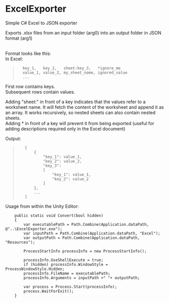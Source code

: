 # ExcelExporter
Simple C# Excel to JSON exporter<br>

Exports .xlsx files from an input folder (arg0) into an output folder in JSON format (arg1)<br><br>

Format looks like this:<br>
In Excel:<br>
>       key_1,   key_2,   sheet:key_3,   *ignore_me
>       value_1, value_2, my_sheet_name, ignored_value
>       ...

First row contains keys.<br>
Subsequent rows contain values.<br>

Adding "sheet:" in front of a key indicates that the values refer to a worksheet name. It will fetch the content of the worksheet and append it as an array. It works recursively, so nested sheets can also contain nested sheets.<br>
Adding \* in front of a key will prevent it from being exported (useful for adding descriptions required only in the Excel document)<br>

Output:<br>
>        [
>            {
>                "key_1": value_1,
>                "key_2": value_2,
>                "key_3":
>                [
>                    "key_1": value_1,
>                    "key_2": value_2
>                ]
>            },
>            ...
>        ]

Usage from within the Unity Editor:<br>

        public static void Convert(bool hidden)
        {
            var executablePath = Path.Combine(Application.dataPath, @"..\ExcelExporter.exe");
            var inputPath = Path.Combine(Application.dataPath, "Excel");
            var outputPath = Path.Combine(Application.dataPath, "Resources");

            ProcessStartInfo processInfo = new ProcessStartInfo();

            processInfo.UseShellExecute = true;
            if (hidden) processInfo.WindowStyle = ProcessWindowStyle.Hidden;
            processInfo.FileName = executablePath;
            processInfo.Arguments = inputPath +" "+ outputPath;

            var process = Process.Start(processInfo);
            process.WaitForExit();
        }

